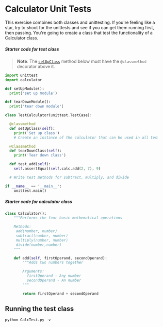# Calculator Unit Tests

This exercise combines both classes and unittesting.
If you're feeling like a star, try to shoot for the unittests and see if you can get them running first, then passing.
You're going to create a class that test the functionality of a Calculator class.

##### Starter code for test class

> **Note**: The [`setUpClass`](https://docs.python.org/3.6/library/unittest.html#unittest.TestCase.setUpClass) method below must have the `@classmethod` decorator above it. 

```python
import unittest
import calculator

def setUpModule():
  print('set up module')

def tearDownModule():
  print('tear down module')

class TestCalculator(unittest.TestCase):

  @classmethod
  def setUpClass(self):
    print('Set up class')
    # Create an instance of the calculator that can be used in all tests

  @classmethod
  def tearDownClass(self):
    print('Tear down class')

  def test_add(self):
    self.assertEqual(self.calc.add(2, 7), 9)

  # Write test methods for subtract, multiply, and divide

if __name__ == '__main__':
    unittest.main()
```

##### Starter code for calculator class

```python
class Calculator():
    """Performs the four basic mathematical operations

    Methods:
     add(number, number)
     subtract(number, number)
     multiply(number, number)
     divide(number,number)
    """

    def add(self, firstOperand, secondOperand):
        """Adds two numbers together

        Arguments:
          firstOperand - Any number
          secondOperand - An number
        """

        return firstOperand + secondOperand
```

## Running the test class

```
python CalcTest.py -v
```